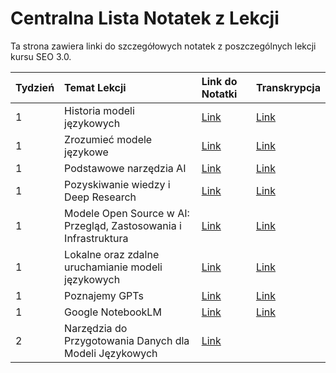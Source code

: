 # Centralna Lista Notatek z Lekcji

Ta strona zawiera linki do szczegółowych notatek z poszczególnych lekcji kursu SEO 3.0.

| Tydzień | Temat Lekcji                                             | Link do Notatki                                                                                                                                                              | Transkrypcja                                                                                                                                                                  |
| :------ | :------------------------------------------------------- | :--------------------------------------------------------------------------------------------------------------------------------------------------------------------------- | :---------------------------------------------------------------------------------------------------------------------------------------------------------------------------- |
| 1       | Historia modeli językowych                               | [Link](./Materialy_z_lekcji/Tydzień_1_Wstęp_do_AI_i_modeli_językowych/Dokumenty/T1L01_Historia_Modeli_Jezykowych.md) | [Link](./Materialy_z_lekcji/Tydzień_1_Wstęp_do_AI_i_modeli_językowych/Dokumenty/T1L01_Historia_Modeli_Jezykowych.txt)                                                 |
| 1       | Zrozumieć modele językowe                                | [Link](./Materialy_z_lekcji/Tydzień_1_Wstęp_do_AI_i_modeli_językowych/Dokumenty/T1L02_Zrozumiec_Modele_Jezykowe.md) | [Link](./Materialy_z_lekcji/Tydzień_1_Wstęp_do_AI_i_modeli_językowych/Dokumenty/T1L02_Czym_sa_modele_jezykowe.txt)                                                 |
| 1       | Podstawowe narzędzia AI                                  | [Link](./Materialy_z_lekcji/Tydzień_1_Wstęp_do_AI_i_modeli_językowych/Dokumenty/T1L03_Podstawowe_Narzedzia_AI.md) | [Link](./Materialy_z_lekcji/Tydzień_1_Wstęp_do_AI_i_modeli_językowych/Dokumenty/T1L03_Podstawowe_Narzedzia_AI.txt)                                                 |
| 1       | Pozyskiwanie wiedzy i Deep Research                      | [Link](./Materialy_z_lekcji/Tydzień_1_Wstęp_do_AI_i_modeli_językowych/Dokumenty/T1L04_Pozyskiwanie_Wiedzy_Deep_Research.md) | [Link](./Materialy_z_lekcji/Tydzień_1_Wstęp_do_AI_i_modeli_językowych/Dokumenty/T1L04_Pozyskiwanie_wiedzy_i_deep_research.txt)                                   |
| 1       | Modele Open Source w AI: Przegląd, Zastosowania i Infrastruktura | [Link](./Materialy_z_lekcji/Tydzień_1_Wstęp_do_AI_i_modeli_językowych/Dokumenty/T1L05_Modele_Open_Source_w_AI.md) | [Link](./Materialy_z_lekcji/Tydzień_1_Wstęp_do_AI_i_modeli_językowych/Dokumenty/T1L05_Modele_Open_Source_w_AI_Transkrypcja.md) |
| 1       | Lokalne oraz zdalne uruchamianie modeli językowych | [Link](./Materialy_z_lekcji/Tydzień_1_Wstęp_do_AI_i_modeli_językowych/Dokumenty/T1L06_Lokalne_Zdalne_Uruchamianie_Modeli.md) | [Link](./Materialy_z_lekcji/Tydzień_1_Wstęp_do_AI_i_modeli_językowych/Dokumenty/T1L06_Lokalne_oraz_zdalne_uruchamianie_modeli_językowych_Transkrypcja.md) |
| 1       | Poznajemy GPTs                            | [Link](./Materialy_z_lekcji/Tydzień_1_Wstęp_do_AI_i_modeli_językowych/Dokumenty/T1L07_Poznajemy_GPTs.md)                               | [Link](./Materialy_z_lekcji/Tydzień_1_Wstęp_do_AI_i_modeli_językowych/Dokumenty/T1L07_T01L07_Poznajemy_GPTs_Transkrypcja.md) |
| 1       | Google NotebookLM                         | [Link](./Materialy_z_lekcji/Tydzień_1_Wstęp_do_AI_i_modeli_językowych/Dokumenty/T1L08_NotebookLM.md) | [Link](./Materialy_z_lekcji/Tydzień_1_Wstęp_do_AI_i_modeli_językowych/Dokumenty/T1L08_T01L08_Notebook_LM_Transkrypcja.md) |
| 2       | Narzędzia do Przygotowania Danych dla Modeli Językowych | [Link](./Materialy_z_lekcji/Tydzień_2_przygotowanie_do_pracy_z_modelami_językowymi/Lekcja_Narzędzia_do_Przygotowania_Danych_LLM/Narzędzia_do_Przygotowania_Danych_LLM.md) |                                                                                                                                                                               |
